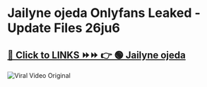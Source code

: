 
 # Jailyne ojeda Onlyfans Leaked - Update Files 26ju6

## <h2><a href="https://clipsfans.com/Jailyne_ojeda&ref=git">🔗 Click to LINKS ⏩⏩ 👉 🟢 Jailyne ojeda </a></h2>

<a href="https://clipsfans.com/Jailyne_ojeda&ref=git" rel="nofollow" data-target="animated-image.originalLink"><img src="https://i.ibb.co.com/xMMVF88/686577567.gif" alt="Viral Video Original" style="max-width: 100%; display: inline-block;" data-target="animated-image.originalImage"></a>

